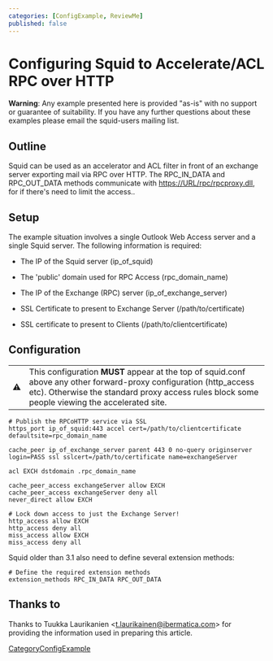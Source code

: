 ```yaml
---
categories: [ConfigExample, ReviewMe]
published: false
---
```

# Configuring Squid to Accelerate/ACL RPC over HTTP

**Warning**: Any example presented here is provided "as-is" with no
support or guarantee of suitability. If you have any further questions
about these examples please email the squid-users mailing list.

## Outline

Squid can be used as an accelerator and ACL filter in front of an
exchange server exporting mail via RPC over HTTP. The RPC_IN_DATA and
RPC_OUT_DATA methods communicate with
<https://URL/rpc/rpcproxy.dll>, for if there's need to limit the
access..

## Setup

The example situation involves a single Outlook Web Access server and a
single Squid server. The following information is required:

  - The IP of the Squid server (ip_of_squid)

  - The 'public' domain used for RPC Access (rpc_domain_name)

  - The IP of the Exchange (RPC) server (ip_of_exchange_server)

  - SSL Certificate to present to Exchange Server (/path/to/certificate)

  - SSL certificate to present to Clients (/path/to/clientcertificate)

## Configuration

|                                                                      |                                                                                                                                                                                                                       |
| -------------------------------------------------------------------- | --------------------------------------------------------------------------------------------------------------------------------------------------------------------------------------------------------------------- |
| :warning: | This configuration **MUST** appear at the top of squid.conf above any other forward-proxy configuration (http_access etc). Otherwise the standard proxy access rules block some people viewing the accelerated site. |

    # Publish the RPCoHTTP service via SSL
    https_port ip_of_squid:443 accel cert=/path/to/clientcertificate defaultsite=rpc_domain_name
    
    cache_peer ip_of_exchange_server parent 443 0 no-query originserver login=PASS ssl sslcert=/path/to/certificate name=exchangeServer
    
    acl EXCH dstdomain .rpc_domain_name
    
    cache_peer_access exchangeServer allow EXCH
    cache_peer_access exchangeServer deny all
    never_direct allow EXCH
    
    # Lock down access to just the Exchange Server!
    http_access allow EXCH
    http_access deny all
    miss_access allow EXCH
    miss_access deny all

Squid older than 3.1 also need to define several extension methods:

    # Define the required extension methods
    extension_methods RPC_IN_DATA RPC_OUT_DATA

## Thanks to

Thanks to Tuukka Laurikanien \<<t.laurikainen@ibermatica.com>\> for
providing the information used in preparing this article.

[CategoryConfigExample](/CategoryConfigExample)
